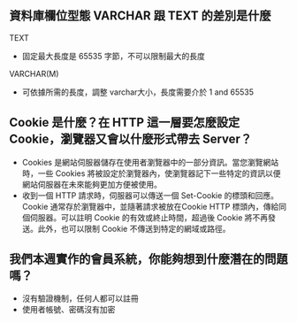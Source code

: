 ## 資料庫欄位型態 VARCHAR 跟 TEXT 的差別是什麼
TEXT
- 固定最大長度是 65535 字節，不可以限制最大的長度

VARCHAR(M)
- 可依據所需的長度，調整 varchar大小，長度需要介於 1 and 65535


## Cookie 是什麼？在 HTTP 這一層要怎麼設定 Cookie，瀏覽器又會以什麼形式帶去 Server？

- Cookies 是網站伺服器儲存在使用者瀏覽器中的一部分資訊。當您瀏覽網站時，一些 Cookies 將被設定於瀏覽器內，使瀏覽器記下一些特定的資訊以便網站伺服器在未來能夠更加方便被使用。
- 收到一個 HTTP 請求時，伺服器可以傳送一個 Set-Cookie 的標頭和回應。Cookie 通常存於瀏覽器中，並隨著請求被放在Cookie HTTP 標頭內，傳給同個伺服器。可以註明 Cookie 的有效或終止時間，超過後 Cookie 將不再發送。此外，也可以限制 Cookie 不傳送到特定的網域或路徑。

## 我們本週實作的會員系統，你能夠想到什麼潛在的問題嗎？
- 沒有驗證機制，任何人都可以註冊
- 使用者帳號、密碼沒有加密

